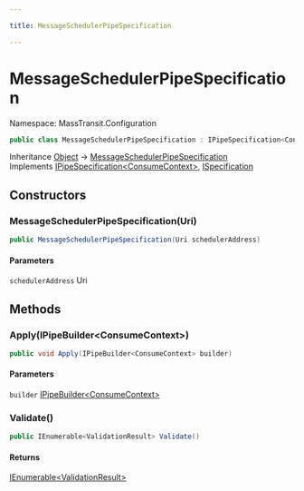 ```yaml
---

title: MessageSchedulerPipeSpecification

---
```


# MessageSchedulerPipeSpecification

Namespace: MassTransit.Configuration

```csharp
public class MessageSchedulerPipeSpecification : IPipeSpecification<ConsumeContext>, ISpecification
```

Inheritance [Object](https://learn.microsoft.com/en-us/dotnet/api/system.object) → [MessageSchedulerPipeSpecification](../masstransit-configuration/messageschedulerpipespecification)<br/>
Implements [IPipeSpecification\<ConsumeContext\>](../../masstransit-abstractions/masstransit-configuration/ipipespecification-1), [ISpecification](../../masstransit-abstractions/masstransit/ispecification)

## Constructors

### **MessageSchedulerPipeSpecification(Uri)**

```csharp
public MessageSchedulerPipeSpecification(Uri schedulerAddress)
```

#### Parameters

`schedulerAddress` Uri<br/>

## Methods

### **Apply(IPipeBuilder\<ConsumeContext\>)**

```csharp
public void Apply(IPipeBuilder<ConsumeContext> builder)
```

#### Parameters

`builder` [IPipeBuilder\<ConsumeContext\>](../../masstransit-abstractions/masstransit-configuration/ipipebuilder-1)<br/>

### **Validate()**

```csharp
public IEnumerable<ValidationResult> Validate()
```

#### Returns

[IEnumerable\<ValidationResult\>](https://learn.microsoft.com/en-us/dotnet/api/system.collections.generic.ienumerable-1)<br/>
